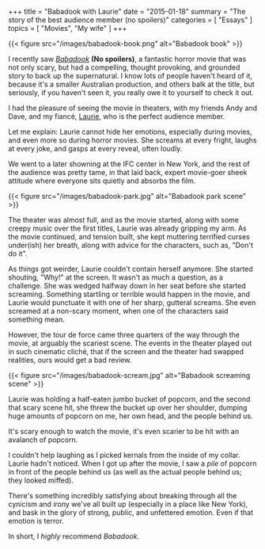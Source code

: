 +++
title = "Babadook with Laurie"
date = "2015-01-18"
summary = "The story of the best audience member (no spoilers)"
categories = [ "Essays" ]
topics = [
  "Movies",
  "My wife"
]
+++


{{< figure src="/images/babadook-book.png" alt="Babadook book" >}}

I recently saw _[Babadook](http://www.imdb.com/title/tt2321549)_ **(No spoilers)**, a fantastic horror movie that was not only scary, but had a compelling, thought provoking, and grounded story to back up the supernatural. I know lots of people haven't heard of it, because it's a smaller Australian production, and others balk at the title, but seriously, if you haven't seen it, you really owe it to yourself to check it out.

I had the pleasure of seeing the movie in theaters, with my friends Andy and Dave, and my fiancé, [Laurie](http://www.laurieberenhaus.com/), who is the perfect audience member.

Let me explain: Laurie cannot hide her emotions, especially during movies, and even more so during horror movies. She screams at every fright, laughs at every joke, and gasps at every reveal, often loudly.

We went to a later showning at the IFC center in New York, and the rest of the audience was pretty tame, in that laid back, expert movie-goer sheek attitude where everyone sits quietly and absorbs the film.

{{< figure src="/images/babadook-park.jpg" alt="Babadook park scene" >}}

The theater was almost full, and as the movie started, along with some creepy music over the first titles, Laurie was already gripping my arm. As the movie continued, and tension built, she kept muttering terrified curses under(ish) her breath, along with advice for the characters, such as, "Don't do it".

As things got weirder, Laurie couldn't contain herself anymore. She started shouting, "Why!" at the screen. It wasn't as much a question, as a challenge. She was wedged halfway down in her seat before she started screaming. Something startling or terrible would happen in the movie, and Laurie would punctuate it with one of her sharp, gutteral screams. She even screamed at a non-scary moment, when one of the characters said something mean.

However, the tour de force came three quarters of the way through the movie, at arguably the scariest scene. The events in the theater played out in such cinematic cliché, that if the screen and the theater had swapped realities, ours would get a bad review.

{{< figure src="/images/babadook-scream.jpg" alt="Babadook screaming scene" >}}

Laurie was holding a half-eaten jumbo bucket of popcorn, and the second that scary scene hit, she threw the bucket up over her shoulder, dumping huge amounts of popcorn on me, her own head, and the people behind us.

It's scary enough to watch the movie, it's even scarier to be hit with an avalanch of popcorn.

I couldn't help laughing as I picked kernals from the inside of my collar. Laurie hadn't noticed. When I got up after the movie, I saw a _pile_ of popcorn in front of the people behind us (as well as the actual people behind us; they looked miffed).

There's something incredibly satisfying about breaking through all the cynicism and irony we've all built up (especially in a place like New York), and bask in the glory of strong, public, and unfettered emotion. Even if that emotion is terror.

In short, I _highly_ recommend _Babadook_.
